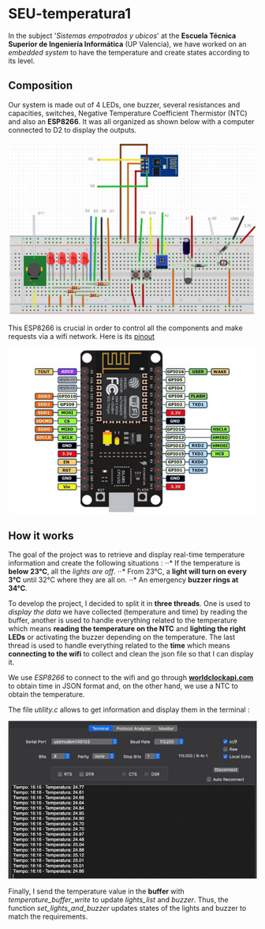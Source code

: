 # SEU-temperatura1

In the subject '*Sistemas empotrados y ubicos*' at the **Escuela Técnica Superior de Ingeniería Informática** (UP Valencia), we have worked on an *embedded system* to have the temperature and create states according to its level.

## Composition

Our system is made out of 4 LEDs, one buzzer, several resistances and capacities, switches, Negative Temperature Coefficient Thermistor (NTC) and also an **ESP8266**. It was all organized as shown below with a computer connected to D2 to display the outputs.
 
 
![alt text](https://github.com/luceien/SEU-temperatura1/blob/main/Images/schema.jpg)
 
  
This ESP8266 is crucial in order to control all the components and make requests via a wifi network. Here is its [pinout](https://components101.com/development-boards/nodemcu-esp8266-pinout-features-and-datasheet "ESP8266 Pinout") 
 
  
![alt text](https://github.com/luceien/SEU-temperatura1/blob/main/Images/ESP8266.jpg)
 

## How it works

The goal of the project was to retrieve and display real-time temperature information and create the following situations :
  ⋅⋅* If the temperature is **below 23°C**, all the *lights are off*.
  ⋅⋅* From 23°C, a **light will turn on every 3°C** until 32°C where they are all on.
  ⋅⋅* An emergency **buzzer rings at 34°C**.

To develop the project, I decided to split it in **three threads**. One is used to *display the data* we have collected (temperature and time) by reading the buffer, another is used to handle everything related to the temperature which means **reading the temperature on the NTC** and **lighting the right LEDs** or activating the buzzer depending on the temperature.
The last thread is used to handle everything related to the **time** which means **connecting to the wifi** to collect and clean the json file so that I can display it.


We use *ESP8266* to connect to the wifi and go through [**worldclockapi.com**](worldclockapi.com) to obtain time in JSON format and, on the other hand, we use a NTC to obtain the temperature.

The file *utility.c* allows to get information and display them in the terminal : 
 
![alt text](https://github.com/luceien/SEU-temperatura1/blob/main/Images/temperature.jpg)
 
 
Finally, I send the temperature value in the **buffer** with *temperature_buffer_write* to update *lights_list* and *buzzer*. Thus, the function *set_lights_and_buzzer* updates states of the lights and buzzer to match the requirements.








